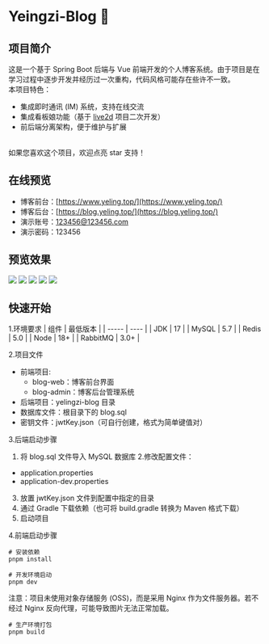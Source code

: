 # Yeingzi-Blog 🌸

## 项目简介
这是一个基于 Spring Boot 后端与 Vue 前端开发的个人博客系统。由于项目是在学习过程中逐步开发并经历过一次重构，代码风格可能存在些许不一致。<br>
本项目特色：
- 集成即时通讯 (IM) 系统，支持在线交流
- 集成看板娘功能（基于 [live2d](https://gitee.com/snows_l/live2d-source) 项目二次开发）
- 前后端分离架构，便于维护与扩展
<br>
如果您喜欢这个项目，欢迎点亮 star 支持！<br>


## 在线预览
- 博客前台：[https://www.yeling.top/](https://www.yeling.top/)
- 博客后台：[https://blog.yeling.top/](https://blog.yeling.top/)
- 演示账号：123456@123456.com
- 演示密码：123456

## 预览效果
![](https://www.yeling.top/image/album/show1.jpg)
![](https://www.yeling.top/image/album/show2.jpg)
![](https://www.yeling.top/image/album/show3.jpg)
![](https://www.yeling.top/image/album/show4.jpg)
![](https://www.yeling.top/image/album/show7.jpg)

## 快速开始
1.环境要求
| 组件    | 最低版本 |
| ----- | ---- |
| JDK   | 17   |
| MySQL | 5.7  |
| Redis | 5.0  |
| Node  | 18+  |
| RabbitMQ | 3.0+ |

2.项目文件
- 前端项目: <br>
  - blog-web：博客前台界面
  - blog-admin：博客后台管理系统
- 后端项目：yelingzi-blog 目录
- 数据库文件：根目录下的 blog.sql
- 密钥文件：jwtKey.json（可自行创建，格式为简单键值对）

3.后端启动步骤
1. 将 blog.sql 文件导入 MySQL 数据库
2.修改配置文件：
  - application.properties
  - application-dev.properties
3. 放置 jwtKey.json 文件到配置中指定的目录
4. 通过 Gradle 下载依赖（也可将 build.gradle 转换为 Maven 格式下载）
5. 启动项目

4.前端启动步骤
```
# 安装依赖
pnpm install

# 开发环境启动
pnpm dev
```
注意：项目未使用对象存储服务 (OSS)，而是采用 Nginx 作为文件服务器。若不经过 Nginx 反向代理，可能导致图片无法正常加载。
```
# 生产环境打包
pnpm build
```
